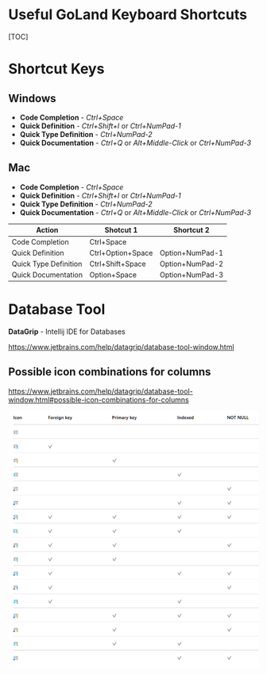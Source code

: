 <h1>Useful GoLand Keyboard Shortcuts</h1>

[TOC]

# Shortcut Keys

## Windows

- **Code Completion** - *Ctrl+Space*
- **Quick Definition** - *Ctrl+Shift+I* or *Ctrl+NumPad-1*
- **Quick Type Definition** - *Ctrl+NumPad-2*
- **Quick Documentation** - *Ctrl+Q* or *Alt+Middle-Click* or *Ctrl+NumPad-3*

## Mac

- **Code Completion** - *Ctrl+Space*
- **Quick Definition** - *Ctrl+Shift+I* or *Ctrl+NumPad-1*
- **Quick Type Definition** - *Ctrl+NumPad-2*
- **Quick Documentation** - *Ctrl+Q* or *Alt+Middle-Click* or *Ctrl+NumPad-3*



| Action                | Shotcut 1         | Shortcut 2      |
| --------------------- | ----------------- | --------------- |
| Code Completion       | Ctrl+Space        |                 |
| Quick Definition      | Ctrl+Option+Space | Option+NumPad-1 |
| Quick Type Definition | Ctrl+Shift+Space  | Option+NumPad-2 |
| Quick Documentation   | Option+Space      | Option+NumPad-3 |



# Database Tool

**DataGrip** - Intellij IDE for Databases

https://www.jetbrains.com/help/datagrip/database-tool-window.html

## Possible icon combinations for columns﻿

https://www.jetbrains.com/help/datagrip/database-tool-window.html#possible-icon-combinations-for-columns

![Intellij-DataGrip-Icons](Intellij-DataGrip-Icons.png)

